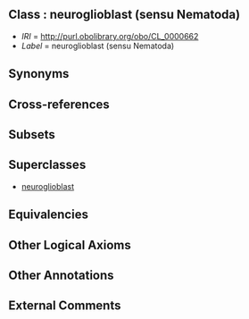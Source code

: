 
## Class : neuroglioblast (sensu Nematoda)

 * *IRI* = http://purl.obolibrary.org/obo/CL_0000662
 * *Label* = neuroglioblast (sensu Nematoda)

## Synonyms


## Cross-references


## Subsets


## Superclasses

 * [neuroglioblast](../../CL/68/CL_0000468.md)

## Equivalencies


## Other Logical Axioms


## Other Annotations


## External Comments

